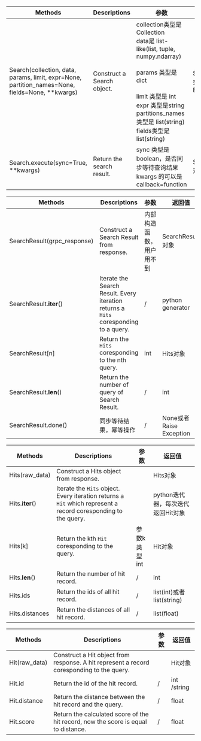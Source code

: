 | Methods                                                      | Descriptions               | 参数                                                         | 返回值                        |
| ------------------------------------------------------------ | -------------------------- | ------------------------------------------------------------ | ----------------------------- |
| Search(collection, data, params, limit, expr=None, partition_names=None, fields=None, **kwargs) | Construct a Search object. | collection类型是 Collection<br />data是 list-like(list, tuple, numpy.ndarray)<br /><br />params 类型是 dict<br /><br />limit 类型是 int <br />expr 类型是string<br />partitions_names类型是 list(string)<br />fields类型是list(string) | Search对象或者Raise Exception |
| Search.execute(sync=True, **kwargs)                          | Return the search result.  | sync 类型是boolean，是否同步等待查询结果<br />kwargs 的可以是 callback=function | SearchResult对象              |


| Methods                     | Descriptions                                                 | 参数                     | 返回值                  |
| --------------------------- | ------------------------------------------------------------ | ------------------------ | ----------------------- |
| SearchResult(grpc_response) | Construct a Search Result from response.                     | 内部构造函数，用户用不到 | SearchResult对象        |
| SearchResult.__iter__()     | Iterate the Search Result. Every iteration returns a `Hits` coresponding to a query. | /                        | python generator        |
| SearchResult[n]             | Return the `Hits` coresponding to the nth query.             | int                      | Hits对象                |
| SearchResult.__len__()      | Return the number of query of Search Result.                 | /                        | int                     |
| SearchResult.done()         | 同步等待结果，幂等操作                                       | /                        | None或者Raise Exception |


| Methods          | Descriptions                                                 | 参数           | 返回值                            |
| ---------------- | ------------------------------------------------------------ | -------------- | --------------------------------- |
| Hits(raw_data)   | Construct a Hits object from response.                       |                | Hits对象                          |
| Hits.__iter__()  | Iterate the `Hits` object. Every iteration returns a `Hit` which represent a record coresponding to the query. |                | python迭代器，每次迭代返回Hit对象 |
| Hits[k]          | Return the kth `Hit` coresponding to the query.              | 参数k 类型 int | Hit对象                           |
| Hits.__len__()   | Return the number of hit record.                             | /              | int                               |
| Hits.ids       | Return the ids of all hit record.                            | /              | list(int)或者list(string)         |
| Hits.distances | Return the distances of all hit record.                      | /              | list(float)                       |


| Methods        | Descriptions                                                 | 参数 | 返回值      |
| -------------- | ------------------------------------------------------------ | ---- | ----------- |
| Hit(raw_data)  | Construct a Hit object from response. A hit represent a record coresponding to the query. |      | Hit对象     |
| Hit.id       | Return the id of the hit record.                             | /    | int /string |
| Hit.distance | Return the distance between the hit record and the query.    | /    | float       |
| Hit.score    | Return the calculated score of the hit record, now the score is equal to distance. | /    | float       |



